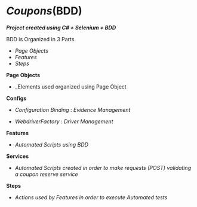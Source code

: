 # _Coupons_(BDD)

___Project created using C# + Selenium + BDD___

BDD is Organized in 3 Parts

- _Page Objects_
- _Features_
- _Steps_

__Page Objects__
- _Elements used organized using Page Object

__Configs__
- _Configuration Binding_ : _Evidence Management_

- _WebdriverFactory_ : _Driver Management_

__Features__

- _Automated Scripts using BDD_

__Services__

- _Automated Scripts created in order to make requests (POST) validating a coupon reserve service_

__Steps__

- _Actions used by Features in order to execute Automated tests_
